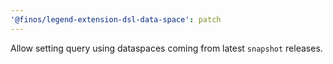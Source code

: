 ```yaml
---
'@finos/legend-extension-dsl-data-space': patch
---
```


Allow setting query using dataspaces coming from latest `snapshot` releases.
